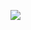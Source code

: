 [![](https://travis-ci.com/scijava/ui-behaviour-javafx.svg?branch=master)](https://travis-ci.com/scijava/ui-behaviour-javafx)

